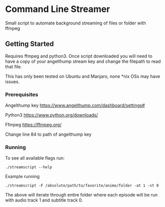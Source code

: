# Command Line Streamer

Small script to automate background streaming of files or folder with ffmpeg

## Getting Started

Requires ffmpeg and python3. Once script downloaded you will need to have a copy of your angelthump stream key and change the filepath to read that file.

This has only been tested on Ubuntu and Manjaro, none *nix OSs may have issues.

### Prerequisites

Angelthump key https://www.angelthump.com/dashboard/settings#

Python3 https://www.python.org/downloads/

Ffmpeg https://ffmpeg.org/

Change line 84 to path of angelthump key

### Running

To see all available flags run:

```
./streamscript --help
```

Example running

```
./streamscript -F /absolute/path/to/favorite/anime/folder -at 1 -st 0
```

The above will iterate through entire folder where each episode will be run with audio track 1 and subtitle track 0.
